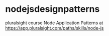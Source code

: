 # nodejsdesignpatterns
pluralsight course Node Application Patterns at https://app.pluralsight.com/paths/skills/node-js
